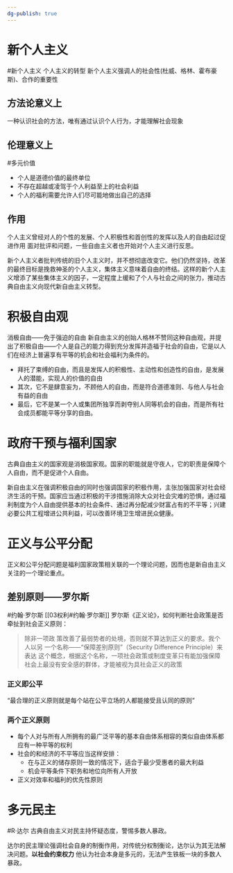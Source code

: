```yaml
---
dg-publish: true
---
```

# 新个人主义
#新个人主义
个人主义的转型
新个人主义强调人的社会性(杜威、格林、霍布豪斯)、合作的重要性
## 方法论意义上
一种认识社会的方法，唯有通过认识个人行为，才能理解社会现象

## 伦理意义上
#多元价值
- 个人是道德价值的最终单位
- 不存在超越或凌驾于个人利益至上的社会利益
- 个人的福利需要允许人们尽可能地做出自己的选择
## 作用
个人主义曾经对人的个性的发展、个人积极性和首创性的发挥以及人的自由起过促进作用
面对批评和问题，一些自由主义者也开始对个人主义进行反思。

新个人主义者批判传统的旧个人主义时，并不想彻底改变它。他们仍然坚持，改革的最终目标是挽救神圣的个人主义，集体主义意味着自由的终结。这样的新个人主义增添了某些集体主义的因子，一定程度上缓和了个人与社会之间的张力，推动古典自由主义向现代新自由主义转型。
# 积极自由观
消极自由——免于强迫的自由
新自由主义的创始人格林不赞同这种自由观，并提出了积极自由——个人是自己的能力得到充分发挥并造福于社会的自由，它是以人们在经济上普遍享有平等的机会和社会福利为条件的。
- 拜托了束缚的自由，而且是发挥人的积极性、主动性和创造性的自由，是发展人的潜能，实现人的价值的自由
- 其次，它不是肆意妄为，不顾他人的自由，而是符合道德准则、与他人与社会有益的自由
- 最后，它不是某一个人或集团所独享而剥夺别人同等机会的自由，而是所有社会成员都能平等分享的自由。
# 政府干预与福利国家
古典自由主义的国家观是消极国家观。国家的职能就是守夜人，它的职责是保障个人自由，而不是促进个人自由。

新自由主义在强调积极自由的同时也强调国家的积极作用，主张加强国家对社会经济生活的干预。国家应当通过积极的干涉措施消除大众对社会灾难的恐惧，通过福利制度为个人自由提供基本的社会条件、通过再分配减少财富占有的不平等；兴建必要公共工程增进公共利益，可以改善环境卫生增进民众健康。
# 正义与公平分配
正义和公平分配问题是福利国家政策相关联的一个理论问题，因而也是新自由主义关注的一个理论重点。
## 差别原则——罗尔斯
#约翰·罗尔斯 
[[03权利#约翰·罗尔斯]]
罗尔斯《正义论》，如何判断社会政策是否牵扯到社会正义原则：
>除⾮⼀项政 策改善了最弱势者的处境，否则就不算达到正义的要求。我个⼈以另 ⼀个名称——“保障差别原则”（Security Difference Principle）来表达 这个概念，根据这个名称，⼀项社会政策或制度变⾰只有能加强保障 社会上最没有安全感的群体，才能被视为具社会正义的政策
### 正义即公平
“最合理的正义原则就是每个站在公平立场的人都能接受且认同的原则”
### 两个正义原则
- 每个人对与所有人所拥有的最广泛平等的基本自由体系相容的类似自由体系都应有一种平等的权利
- 社会的和经济的不平等应当这样安排：
	- 在与正义的储存原则一致的情况下，适合于最少受惠者的最大利益
	- 机会平等条件下职务和地位向所有人开放
- 正义对效率和福利的优先性原则
# 多元民主
#R·达尔
古典自由主义对民主持怀疑态度，警惕多数人暴政。

达尔的民主理论强调社会自身的制衡作用，对传统分权制衡论，达尔认为其无法解决问题。**以社会约束权力**
他认为社会本身是多元的，无法产生铁板一块的多数人暴政。